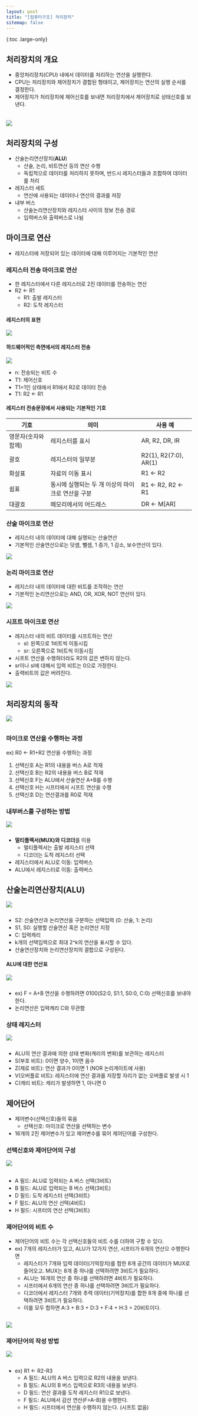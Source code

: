 ```yaml
---
layout: post
title: "[컴퓨터구조] 처리장치"
sitemap: false
---
```


{:toc .large-only}

## 처리장치의 개요

- 중앙처리장치(CPU) 내에서 데이터를 처리하는 연산을 실행한다.
- CPU는 처리장치와 제어장치가 결합된 형태이고, 제어장치는 연산의 실행 순서를 결정한다.
- 제어장치가 처리장치에 제어신호를 보내면 처리장치에서 제어장치로 상태신호를 보낸다.

<img src="/assets/img/blog/2024-09-15-computer3_01.png" style="margin-top:20px" />

## 처리장치의 구성

- 산술논리연산장치(**ALU**)
  - 산술, 논리, 비트연산 등의 연산 수행
  - 독립적으로 데이터를 처리하지 못하며, 반드시 레지스터들과 조합하여 데이터를 처리
- 레지스터 세트
  - 연산에 사용되는 데이터나 연산의 결과를 저장
- 내부 버스
  - 산술논리연산장치와 레지스터 사이의 정보 전송 경로
  - 입력버스와 출력버스로 나뉨

## 마이크로 연산

- 레지스터에 저장되어 있는 데이터에 대해 이루어지는 기본적인 연산

### 레지스터 전송 마이크로 연산

- 한 레지스터에서 다른 레지스터로 2진 데이터를 전송하는 연산
- R2 ← R1
  - R1: 출발 레지스터
  - R2: 도착 레지스터

#### 레지스터의 표현

<img src="/assets/img/blog/2024-09-15-computer3_03.png" />

#### 하드웨어적인 측면에서의 레지스터 전송

<img src="/assets/img/blog/2024-09-15-computer3_03.png" />

- n: 전송되는 비트 수
- T1: 제어신호
- T1=1인 상태에서 R1에서 R2로 데이터 전송
- T1: R2 ← R1

#### 레지스터 전송문장에서 사용되는 기본적인 기호

| 기호                | 의미                                              | 사용 예               |
| ------------------- | ------------------------------------------------- | --------------------- |
| 영문자(숫자와 함께) | 레지스터를 표시                                   | AR, R2, DR, IR        |
| 괄호                | 레지스터의 일부분                                 | R2(1), R2(7:0), AR(1) |
| 화살표              | 자료의 이동 표시                                  | R1 ← R2               |
| 쉼표                | 동시에 실행되는 두 개 이상의 마이크로 연산을 구분 | R1 ← R2, R2 ← R1      |
| 대괄호              | 메모리에서의 어드레스                             | DR ← M[AR]            |

### 산술 마이크로 연산

- 레지스터 내의 데이터에 대해 실행되는 산술연산
- 기본적인 산술연산으로는 덧셈, 뺄셈, 1 증가, 1 감소, 보수연산이 있다.

<img src="/assets/img/blog/2024-09-15-computer3_04.png" />

### 논리 마이크로 연산

- 레지스터 내의 데이터에 대한 비트를 조작하는 연산
- 기본적인 논리연산으로는 AND, OR, XOR, NOT 연산이 있다.

<img src="/assets/img/blog/2024-09-15-computer3_05.png" />

### 시프트 마이크로 연산

- 레지스터 내의 비트 데이터를 시프트하는 연산
  - sl: 왼쪽으로 1비트씩 이동시킴
  - sr: 오른쪽으로 1비트씩 이동시킴
- 시프트 연산을 수행하더라도 R2의 값은 변하지 않는다.
- sr이나 sl에 대해서 입력 비트는 0으로 가정한다.
- 출력비트의 값은 버려진다.

<img src="/assets/img/blog/2024-09-15-computer3_06.png" />

## 처리장치의 동작

<img src="/assets/img/blog/2024-09-15-computer3_07.png" style="margin-bottom: 10px" />

### 마이크로 연산을 수행하는 과정

ex) R0 ← R1+R2 연산을 수행하는 과정

1. 선택신호 A는 R1의 내용을 버스 A로 적재
1. 선택신호 B는 R2의 내용을 버스 B로 적재
1. 선택신호 F는 ALU에서 산술연산 A+B를 수행
1. 선택신호 H는 시프터에서 시프트 연산을 수행
1. 선택신호 D는 연산결과를 R0로 적재

### 내부버스를 구성하는 방법

<img src="/assets/img/blog/2024-09-15-computer3_08.png" style="margin-bottom: 10px" />

- **멀티플렉서(MUX)와 디코더**를 이용
  - 멀티플렉서는 출발 레지스터 선택
  - 디코더는 도착 레지스터 선택
- 레지스터에서 ALU로 이동: 입력버스
- ALU에서 레지스터로 이동: 출력버스

## 산술논리연산장치(ALU)

<img src="/assets/img/blog/2024-09-15-computer3_09.png" style="margin-bottom: 10px" />

- S2: 산술연산과 논리연산을 구분하는 선택입력 (0: 산술, 1: 논리)
- S1, S0: 실행할 산술연산 혹은 논리연산 지정
- C: 입력캐리
- k개의 선택입력으로 최대 2^k의 연산을 표시할 수 있다.
- 산술연산장치와 논리연산장치의 결합으로 구성된다.

#### ALU에 대한 연산표

<img src="/assets/img/blog/2024-09-15-computer3_10.png" style="margin-bottom: 10px" />

- ex) F = A+B 연산을 수행하려면 0100(S2:0, S1:1, S0:0, C:0) 선택신호를 보내야 한다.
- 논리연산은 입력캐리 C와 무관함

### 상태 레지스터

<img src="/assets/img/blog/2024-09-15-computer3_11.png" style="margin-bottom: 10px" />

- ALU의 연산 결과에 의한 상태 변화(캐리의 변화)를 보관하는 레지스터
- S(부호 비트): 0이면 양수, 1이면 음수
- Z(제로 비트): 연산 결과가 0이면 1 (NOR 논리게이트에 사용)
- V(오버플로 비트): 레지스터에 연산 결과를 저장할 자리가 없는 오버플로 발생 시 1
- C(캐리 비트): 캐리가 발생하면 1, 아니면 0

## 제어단어

- 제어변수(선택신호)들의 묶음
  - 선택신호: 마이크로 연산을 선택하는 변수
- 16개의 2진 제어변수가 있고 제어변수를 묶어 제어단어를 구성한다.

### 선택신호와 제어단어의 구성

<img src="/assets/img/blog/2024-09-15-computer3_12.png" style="margin-bottom: 15px" />

- A 필드: ALU로 입력되는 A 버스 선택(3비트)
- B 필드: ALU로 입력되는 B 버스 선택(3비트)
- D 필드: 도착 레지스터 선택(3비트)
- F 필드: ALU의 연산 선택(4비트)
- H 필드: 시프터의 연산 선택(3비트)

### 제어단어의 비트 수

- 제어단어의 비트 수는 각 선택신호들의 비트 수를 더하여 구할 수 있다.
- ex) 7개의 레지스터가 있고, ALU가 12가지 연산, 시프터가 6개의 연산으 수행한다면
  - 레지스터가 7개와 입력 데이터(기억장치)를 합한 8개 공간의 데이터가 MUX로 들어오고. MUX는 8개 중 하나를 선택하려면 3비트가 필요하다.
  - ALU는 16개의 연산 중 하나를 선택하려면 4비트가 필요하다.
  - 시프터에서 6개의 연산 중 하나를 선택하려면 3비트가 필요하다.
  - 디코더에서 레지스터 7개와 추력 데이터(기억장치)를 합한 8개 중에 하나를 선택하려면 3비트가 필요하다.
  - 이를 모두 합하면 A:3 + B:3 + D:3 + F:4 + H:3 = 20비트이다.

<img src="/assets/img/blog/2024-09-15-computer3_14.png" style="margin-top: 15px" />

### 제어단어의 작성 방법

<img src="/assets/img/blog/2024-09-15-computer3_13.png" style="margin-bottom: 15px" />

- ex) R1 <- R2-R3
  - A 필드: ALU의 A 버스 입력으로 R2의 내용을 보낸다.
  - B 필드: ALU의 B 버스 입력으로 R3의 내용을 보낸다.
  - D 필드: 연산 결과를 도착 레지스터 R1으로 보낸다.
  - F 필드: ALU에서 감산 연산(F=A-B)을 수행한다.
  - H 필드: 시프터에서 연산을 수행하지 않는다. (시프트 없음)
